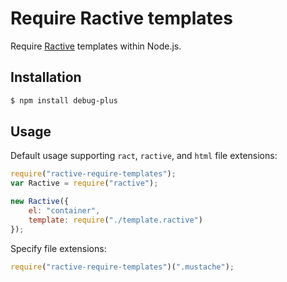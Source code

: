 # Require Ractive templates

Require [Ractive](http://www.ractivejs.org/) templates within Node.js.

## Installation

```bash
$ npm install debug-plus
```

## Usage

Default usage supporting `ract`, `ractive`, and `html` file extensions:
```JavaScript
require("ractive-require-templates");
var Ractive = require("ractive");

new Ractive({
	el: "container",
	template: require("./template.ractive")
});
```
  
Specify file extensions:
```JavaScript
require("ractive-require-templates")(".mustache");
```
